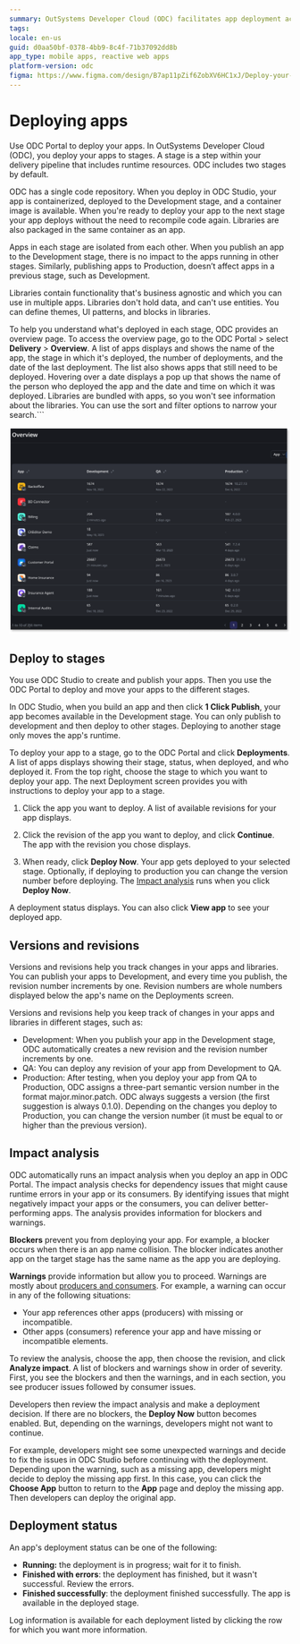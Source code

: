```yaml
---
summary: OutSystems Developer Cloud (ODC) facilitates app deployment across multiple stages with containerization and a unified code repository.
tags:
locale: en-us
guid: d0aa50bf-0378-4bb9-8c4f-71b37092dd8b
app_type: mobile apps, reactive web apps
platform-version: odc
figma: https://www.figma.com/design/B7ap11pZif6ZobXV6HC1xJ/Deploy-your-apps?node-id=2901-72&t=huLfuwjwe8mJCQTh-1
---
```


# Deploying apps

Use ODC Portal to deploy your apps. In OutSystems Developer Cloud (ODC), you deploy your apps to stages. A stage is a step within your delivery pipeline that includes runtime resources. ODC includes two stages by default.

ODC has a single code repository. When you deploy in ODC Studio, your app is containerized, deployed to the Development stage, and a container image is available. When you're ready to deploy your app to the next stage your app deploys without the need to recompile code again. Libraries are also packaged in the same container as an app.

Apps in each stage are isolated from each other. When you publish an app to the Development stage, there is no impact to the apps running in other stages. Similarly, publishing apps to  Production, doesn’t affect apps in a previous stage, such as Development.

Libraries contain functionality that's business agnostic and which you can use in multiple apps. Libraries don't hold data, and can't use entities. You can define themes, UI patterns, and blocks in libraries.

To help you understand what's deployed in each stage, ODC provides an overview page. To access the overview page, go to the ODC Portal > select **Delivery** > **Overview**. A list of apps displays and shows the name of the app, the stage in which it's deployed, the number of deployments, and the date of the last deployment. The list also shows apps that still need to be deployed. Hovering over a date displays a pop up that shows the name of the person who deployed the app and the date and time on which it was deployed. Libraries are bundled with apps, so you won't see information about the libraries. You can use the sort and filter options to narrow your search.```

![Screenshot of the ODC Portal showing the deployment overview page with a list of apps, their deployment stages, number of deployments, and last deployment dates.](images/deploy-overview-pl.png "ODC Portal Deployment Overview")

## Deploy to stages

You use ODC Studio to create and publish your apps. Then you use the ODC Portal to deploy and move your apps to the different stages.

In ODC Studio, when you build an app and then click **1 Click Publish**, your app becomes available in the Development stage. You can only publish to development and then deploy to other stages. Deploying to another stage only moves the app's runtime.

To deploy your app to a stage, go to the ODC Portal and click **Deployments**. A list of apps displays showing their stage, status, when deployed, and who deployed it. From the top right, choose the stage to which you want to deploy your app. The next Deployment screen provides you with instructions to deploy your app to a stage.

1. Click the app you want to deploy. A list of available revisions for your app displays.

1. Click the revision of the app you want to deploy, and click **Continue**. The app with the revision you chose displays.  

1. When ready, click **Deploy Now**. Your app gets deployed to your selected stage. Optionally, if deploying to production you can change the version number before deploying. The [Impact analysis](#impact-analysis) runs when you click **Deploy Now**.

<div class="info" markdown="1">

A deployment status displays. You can also click **View app** to see your deployed app.

</div>  

## Versions and revisions

Versions and revisions help you track changes in your apps and libraries. You can publish your apps to Development, and every time you publish, the revision number increments by one. Revision numbers are whole numbers displayed below the app's name on the Deployments screen. 

Versions and revisions help you keep track of changes in your apps and libraries in different stages, such as:

* Development: When you publish your app in the Development stage, ODC automatically creates a new revision and the revision number increments by one. 
* QA: You can deploy any revision of your app from Development to QA. 
* Production: After testing, when you deploy your app from QA to Production, ODC assigns a three-part semantic version number in the format major.minor.patch. ODC always suggests a version (the first suggestion is always 0.1.0). Depending on the changes you deploy to Production, you can change the version number (it must be equal to or higher than the previous version). 

## Impact analysis

ODC automatically runs an impact analysis when you deploy an app in ODC Portal. The impact analysis checks for dependency issues that might cause runtime errors in your app or its consumers. By identifying issues that might negatively impact your apps or the consumers, you can deliver better-performing apps. The analysis provides information for blockers and warnings.

**Blockers** prevent you from deploying your app. For example, a blocker occurs when there is an app name collision. The blocker indicates another app on the target stage has the same name as the app you are deploying.

**Warnings** provide information but allow you to proceed. Warnings are mostly about [producers and consumers](../building-apps/data/sharing.md). For example, a warning can occur in any of the following situations:

* Your app references other apps (producers) with missing or incompatible.
* Other apps (consumers) reference your app and have missing or incompatible elements.

To review the analysis, choose the app, then choose the revision, and click  **Analyze impact**. A list of blockers and warnings show in order of severity. First, you see the blockers and then the warnings, and in each section, you see producer issues followed by consumer issues.

Developers then review the impact analysis and make a deployment decision. If there are no blockers, the **Deploy Now** button becomes enabled. But, depending on the warnings, developers might not want to continue.

For example, developers might see some unexpected warnings and decide to fix the issues in ODC Studio before continuing with the deployment. Depending upon the warning, such as a missing app, developers might decide to deploy the missing app first. In this case, you can click the **Choose App** button to return to the **App** page and deploy the missing app. Then developers can deploy the original app.  

## Deployment status

An app's deployment status can be one of the following:

* **Running:** the deployment is in progress; wait for it to finish.
* **Finished with errors**: the deployment has finished, but it wasn't successful. Review the errors.
* **Finished successfully**: the deployment finished successfully. The app is available in the deployed stage.

Log information is available for each deployment listed by clicking the row for which you want more information.
